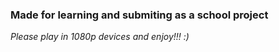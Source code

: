 ### Made for learning and submiting as a school project
_Please play in 1080p devices and enjoy!!! :)_
